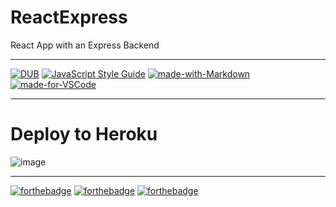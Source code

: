 # ReactExpress
React App with an Express Backend
***
[![DUB](https://img.shields.io/dub/l/vibe-d.svg)](https://opensource.org/licenses/MIT)
[![JavaScript Style Guide](https://img.shields.io/badge/code_style-standard-brightgreen.svg)](https://standardjs.com)
[![made-with-Markdown](https://img.shields.io/badge/Made%20with-Markdown-1f425f.svg)](http://commonmark.org)
[![made-for-VSCode](https://img.shields.io/badge/Made%20for-VSCode-1f425f.svg)](https://code.visualstudio.com/)
***
# Deploy to Heroku
![image](https://user-images.githubusercontent.com/19554935/46824667-9dede180-cd5f-11e8-8797-17affd879f29.png)
***
[![forthebadge](https://forthebadge.com/images/badges/makes-people-smile.svg)](https://forthebadge.com)
[![forthebadge](https://forthebadge.com/images/badges/validated-html5.svg)](https://forthebadge.com)
[![forthebadge](https://forthebadge.com/images/badges/built-with-love.svg)](https://forthebadge.com)

